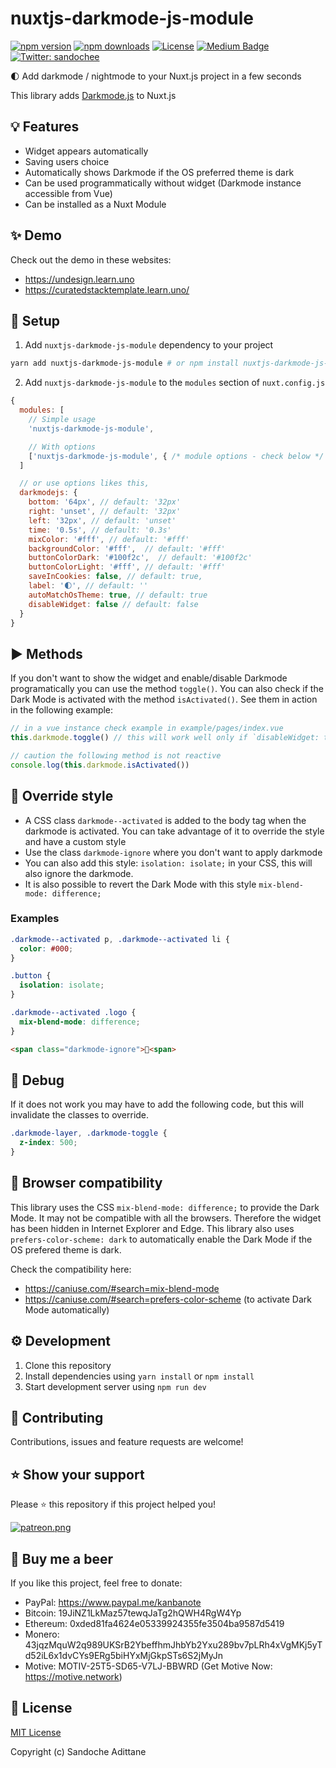 # nuxtjs-darkmode-js-module

[![npm version][npm-version-src]][npm-version-href]
[![npm downloads][npm-downloads-src]][npm-downloads-href]
[![License][license-src]][license-href]
[![Medium Badge](https://badgen.net/badge/icon/medium?icon=medium&label)](https://medium.com/@sandoche)
[![Twitter: sandochee](https://img.shields.io/twitter/follow/sandochee.svg?style=social)](https://twitter.com/sandochee)

🌓 Add darkmode / nightmode to your Nuxt.js project in a few seconds

This library adds [Darkmode.js](https://github.com/sandoche/Darkmode.js) to Nuxt.js

## 💡 Features

- Widget appears automatically
- Saving users choice
- Automatically shows Darkmode if the OS preferred theme is dark
- Can be used programmatically without widget (Darkmode instance accessible from Vue)
- Can be installed as a Nuxt Module

## ✨ Demo

Check out the demo in these websites:

- https://undesign.learn.uno
- https://curatedstacktemplate.learn.uno/

## 📖 Setup

1. Add `nuxtjs-darkmode-js-module` dependency to your project

```bash
yarn add nuxtjs-darkmode-js-module # or npm install nuxtjs-darkmode-js-module
```

2. Add `nuxtjs-darkmode-js-module` to the `modules` section of `nuxt.config.js`

```js
{
  modules: [
    // Simple usage
    'nuxtjs-darkmode-js-module',

    // With options
    ['nuxtjs-darkmode-js-module', { /* module options - check below */ }]
  ]

  // or use options likes this,
  darkmodejs: {
    bottom: '64px', // default: '32px'
    right: 'unset', // default: '32px'
    left: '32px', // default: 'unset'
    time: '0.5s', // default: '0.3s'
    mixColor: '#fff', // default: '#fff'
    backgroundColor: '#fff',  // default: '#fff'
    buttonColorDark: '#100f2c',  // default: '#100f2c'
    buttonColorLight: '#fff', // default: '#fff'
    saveInCookies: false, // default: true,
    label: '🌓', // default: ''
    autoMatchOsTheme: true, // default: true
    disableWidget: false // default: false
  }
}
```

## ▶️ Methods
If you don't want to show the widget and enable/disable Darkmode programatically you can use the method `toggle()`. You can also check if the Dark Mode is activated with the method `isActivated()`. See them in action in the following example:
```javascript
// in a vue instance check example in example/pages/index.vue
this.darkmode.toggle() // this will work well only if `disableWidget: true` in the options

// caution the following method is not reactive
console.log(this.darkmode.isActivated())
```

## 💄 Override style
* A CSS class `darkmode--activated` is added to the body tag when the darkmode is activated. You can take advantage of it to override the style and have a custom style
* Use the class `darkmode-ignore` where you don't want to apply darkmode
* You can also add this style: `isolation: isolate;` in your CSS, this will also ignore the darkmode.
* It is also possible to revert the Dark Mode with this style `mix-blend-mode: difference;`

### Examples
```css
.darkmode--activated p, .darkmode--activated li {
  color: #000;
}

.button {
  isolation: isolate;
}

.darkmode--activated .logo {
  mix-blend-mode: difference;
}
```
```html
<span class="darkmode-ignore">😬<span>
```

## 🐛 Debug
If it does not work you may have to add the following code, but this will invalidate the classes to override.
```css
.darkmode-layer, .darkmode-toggle {
  z-index: 500;
}
```

## 🚸 Browser compatibility
This library uses the CSS `mix-blend-mode: difference;` to provide the Dark Mode.
It may not be compatible with all the browsers. Therefore the widget has been hidden in Internet Explorer and Edge.
This library also uses `prefers-color-scheme: dark` to automatically enable the Dark Mode if the OS prefered theme is dark.

Check the compatibility here: 
- https://caniuse.com/#search=mix-blend-mode
- https://caniuse.com/#search=prefers-color-scheme (to activate Dark Mode automatically)

## ⚙️ Development

1. Clone this repository
2. Install dependencies using `yarn install` or `npm install`
3. Start development server using `npm run dev`

## 🤝 Contributing

Contributions, issues and feature requests are welcome!

## ⭐️ Show your support

Please ⭐️ this repository if this project helped you!

<a href="https://www.patreon.com/sandoche">[![patreon.png](https://c5.patreon.com/external/logo/become_a_patron_button.png)](https://www.patreon.com/sandoche)</a>

## 🍺 Buy me a beer

If you like this project, feel free to donate:

- PayPal: https://www.paypal.me/kanbanote
- Bitcoin: 19JiNZ1LkMaz57tewqJaTg2hQWH4RgW4Yp
- Ethereum: 0xded81fa4624e05339924355fe3504ba9587d5419
- Monero: 43jqzMquW2q989UKSrB2YbeffhmJhbYb2Yxu289bv7pLRh4xVgMKj5yTd52iL6x1dvCYs9ERg5biHYxMjGkpSTs6S2jMyJn
- Motive: MOTIV-25T5-SD65-V7LJ-BBWRD (Get Motive Now: https://motive.network)

## 📄 License

[MIT License](./LICENSE)

Copyright (c) Sandoche Adittane

<!-- Badges -->

[npm-version-src]: https://img.shields.io/npm/v/nuxtjs-darkmode-js-module/latest.svg
[npm-version-href]: https://npmjs.com/package/nuxtjs-darkmode-js-module
[npm-downloads-src]: https://img.shields.io/npm/dt/nuxtjs-darkmode-js-module.svg
[npm-downloads-href]: https://npmjs.com/package/nuxtjs-darkmode-js-module
[license-src]: https://img.shields.io/npm/l/nuxtjs-darkmode-js-module.svg
[license-href]: ./LICENSE
